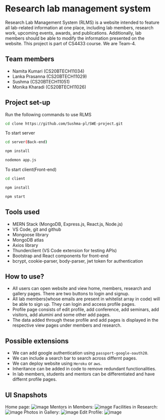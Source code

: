 # Research lab management system 
Research Lab Management System (RLMS) is a website intended to feature all lab-related information at one place, including lab members, research work, upcoming events, awards, and publications. Additionally, lab members should be able to modify the information presented on the website.
This project is part of CS4433 course. We are Team-4. 
## Team members
* Namita Kumari (CS20BTECH11034)
* Lanka Prasanna (CS20BTECH11029)
* Sushma (CS20BTECH11051)
* Monika Kharadi (CS20BTECH11026)
## Project set-up
Run the following commands to use RLMS <br/>
```bash
cd clone https://github.com/Sushma-pl/SWE-project.git
```
To start server
```bash
cd server(Back-end)
```
```bash
npm install
```
```bash
nodemon app.js
```
To start client(Front-end)
```bash
cd client
```
```bash
npm install
```
```bash
npm start
```
## Tools used
* MERN Stack (MongoDB, Express.js, React.js, Node.js)
* VS Code, git and github
* Mongoose library
* MongoDB atlas 
* Axios library
* Thunderclient (VS Code extension for testing APIs)
* Bootstrap and React components for front-end
* bcrypt, cookie-parser, body-parser, jwt token for authentication
## How to use?
* All users can open website and view home, members, research and gallery pages. There are two buttons to login and signup.
* All lab members(whose emails are present in whitelist array in code) will be able to sign up. They can login and access profile pages.
* Profile page consists of edit profile, add conference, add seminars, add visitors, add alumini and some other add pages.
* The data added through these profile and add pages is displayed in the respective view pages under members and research.
## Possible extensions 
* We can add google authentication using `passport-google-oauth20`.
* We can include a search bar to search across differnt pages.
* We can deploy website using `Heroku` or `aws`.
* Inheritance can be added in code to remove redundant functionalities.
* In lab members, students and mentors can be differentiated and have differnt profile pages.
## UI Snapshots
Home page:
![image](https://user-images.githubusercontent.com/80624481/236484996-419492c6-8a28-4c0a-a02d-ead766e4dde6.png)
Mentors in Members:
![image](https://user-images.githubusercontent.com/80624481/236485400-4ed076bc-2c70-4cce-9cfc-01d34328aa87.png)
Facilities in Research:
![image](https://user-images.githubusercontent.com/80624481/236485849-f2f58fea-ccce-458d-8a1c-a419510cd454.png)
Photos in Gallery:
![image](https://user-images.githubusercontent.com/80624481/236486195-958cb610-ad4c-41d6-8e02-3a6f23e5af36.png)
Edit Profile:
![image](https://user-images.githubusercontent.com/80624481/236486546-34535ec5-40cf-4fac-a5a0-941e11cfb76c.png)

